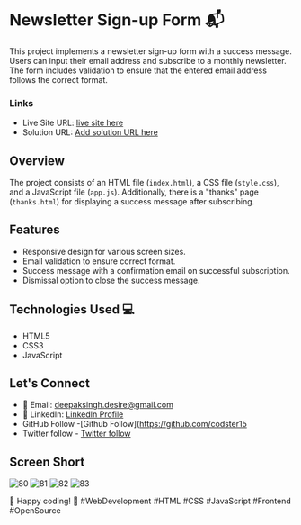 # Newsletter Sign-up Form 📬

This project implements a newsletter sign-up form with a success message. Users can input their email address and subscribe to a monthly newsletter. The form includes validation to ensure that the entered email address follows the correct format.

### Links

- Live Site URL: [live site here](https://codster15.github.io/NewsLetter/)
- Solution URL: [Add solution URL here](https://github.com/codster15/NewsLetter.git)

## Overview

The project consists of an HTML file (`index.html`), a CSS file (`style.css`), and a JavaScript file (`app.js`). Additionally, there is a "thanks" page (`thanks.html`) for displaying a success message after subscribing.

## Features

- Responsive design for various screen sizes.
- Email validation to ensure correct format.
- Success message with a confirmation email on successful subscription.
- Dismissal option to close the success message.

## Technologies Used 💻

- HTML5
- CSS3
- JavaScript

## Let's Connect

- 📧 Email: deepaksingh.desire@gmail.com
- 💼 LinkedIn: [ LinkedIn Profile](https://www.linkedin.com/in/codster-dev-9638b1205/)
- GitHub Follow -[Github Follow](https://github.com/codster15
- Twitter follow - [Twitter follow](https://twitter.com/Codster_dev)

## Screen Short
![80](https://github.com/codster15/NewsLetter/assets/127374043/5a19df35-6dbc-477e-93e8-dff0a8602d0c)
![81](https://github.com/codster15/NewsLetter/assets/127374043/ed658ba9-eb1d-4a78-ac22-956cc8da85ff)
![82](https://github.com/codster15/NewsLetter/assets/127374043/81fd0ccf-bc14-44cf-974b-e62357ed79b7)
![83](https://github.com/codster15/NewsLetter/assets/127374043/31911873-8c18-4ccb-b938-1fd7fbcc74e2)


🚀 Happy coding! 🚀 #WebDevelopment #HTML #CSS #JavaScript #Frontend #OpenSource
